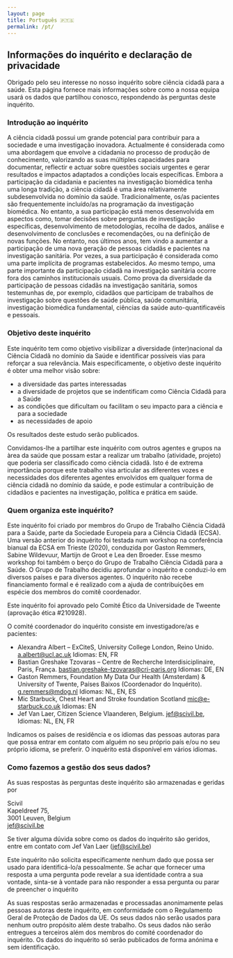 ```yaml
---
layout: page
title: Português 🇵🇹🇸
permalink: /pt/
---
```


## Informações do inquérito e declaração de privacidade
Obrigado pelo seu interesse no nosso inquérito sobre ciência cidadã para a saúde. Esta página fornece mais informações sobre como a nossa equipa usará os dados que partilhou conosco, respondendo às perguntas deste inquérito.

### Introdução ao inquérito
A ciência cidadã possui um grande potencial para contribuir para a sociedade e uma investigação inovadora. Actualmente é considerada como uma abordagem que envolve a cidadania no processo de produção de conhecimento, valorizando as suas múltiples capacidades para documentar, reflectir e actuar sobre questões sociais urgentes e gerar resultados e impactos adaptados a condições locais específicas.
Embora a participação da cidadania e pacientes na investigação biomédica tenha uma longa tradição, a ciência cidadã é uma àrea relativamente subdesenvolvida no domínio da saúde. Tradicionalmente, os/as pacientes são frequentemente incluído/as na programação da investigação biomédica. No entanto, a sua participação está menos desenvolvida em aspectos como, tomar decisões sobre perguntas de investigação específicas, desenvolvimento de metodologias, recolha de dados, análise e desenvolvimento de conclusões e recomendações, ou na definição de novas funções. No entanto, nos últimos anos, tem vindo a aumentar a participação de uma nova geração de pessoas cidadãs e pacientes na investigação sanitária. Por vezes, a sua participação é considerada como uma parte implícita de programas estabelecidos. Ao mesmo tempo, uma parte importante da participação cidadã na investigação sanitária ocorre fora dos caminhos institucionais usuais.
Como prova da diversidade da participação de pessoas cidadãs na investigação sanitária, somos testemunhas de, por exemplo, cidadãos que participam de trabalhos de investigação sobre questões de saúde pública, saúde comunitária, investigação biomédica fundamental, ciências da saúde auto-quantificavéis e pessoais.

### Objetivo deste inquérito
Este inquérito tem como objetivo visibilizar a diversidade (inter)nacional da Ciência Cidadã no domínio da Saúde e identificar possíveis vias para reforçar a sua relevância. Mais especificamente, o objetivo deste inquérito é obter uma melhor visão sobre:

- a diversidade das partes interessadas
- a diversidade de projetos que se indentificam como Ciência Cidadã para a Saúde
- as condições que dificultam ou facilitam o seu impacto para a ciência e para a sociedade
- as necessidades de apoio

Os resultados deste estudo serão publicados.

Convidamos-lhe a partilhar este inquérito com outros agentes e grupos na àrea da saúde que possam estar a realizar um trabalho (atividade, projeto) que poderia ser classificado como ciência cidadã. Isto é de extrema importância porque este trabalho visa articular as diferentes vozes e necessidades dos diferentes agentes envolvidos em qualquer forma de ciência cidadã no domínio da saúde, e pode estimular a contribuição de cidadãos e pacientes na investigação, política e prática em saúde.

### Quem organiza este inquérito?
Este inquérito foi criado por membros do Grupo de Trabalho Ciência Cidadã para a Saúde, parte da Sociedade Europeia para a Ciência Cidadã (ECSA). Uma versão anterior do inquérito foi testada num workshop na conferência bianual da ECSA em Trieste (2020), conduzida por Gaston Remmers, Sabine Wildevuur, Martijn de Groot e Lea den Broeder. Esse mesmo workshop foi também o berço do Grupo de Trabalho Ciência Cidadã para a Saúde. O Grupo de Trabalho decidiu aprofundar o inquérito e conduzi-lo em diversos países e para diversos agentes. O inquérito não recebe financiamento formal e é realizado com a ajuda de contribuições em espécie dos membros do comitê coordenador.

Este inquérito foi aprovado pelo Comité Ético da Universidade de Tweente (aprovação ética #210928).

O comité coordenador do inquérito consiste em investigadore/as e pacientes:

- Alexandra Albert – ExCiteS, University College London, Reino Unido. [a.albert@ucl.ac.uk](mailto:a.albert@ucl.ac.uk) Idiomas: EN, FR
- Bastian Greshake Tzovaras – Centre de Recherche Interdisiciplinaire, Paris, França. [bastian.greshake-tzovaras@cri-paris.org](mailto:bastian.greshake-tzovaras@cri-paris.org) Idiomas: DE, EN
- Gaston Remmers, Foundation My Data Our Health (Amsterdam) & University of Twente, Países Baixos (Coordenador do Inquérito). [g.remmers@mdog.nl](mailto:g.remmers@mdog.nl) Idiomas: NL, EN, ES
- Mic Starbuck, Chest Heart and Stroke foundation Scotland [mic@e-starbuck.co.uk](mailto:mic@e-starbuck.co.uk) Idiomas: EN
- Jef Van Laer, Citizen Science Vlaanderen, Belgium. [jef@scivil.be](mailto:jef@scivil.be), Idiomas: NL, EN, FR

Indicamos os países de residência e os idiomas das pessoas autoras para que possa entrar em contato com alguém no seu próprio país e/ou no seu próprio idioma, se preferir. O inquérito está disponível em vários idiomas.

### Como fazemos a gestão dos seus dados?
As suas respostas às perguntas deste inquérito são armazenadas e geridas por

Scivil<br/>
Kapeldreef 75,<br/>
3001 Leuven, Belgium<br/>
jef@scivil.be<br/>

Se  tiver alguma dúvida sobre como os dados do inquérito são geridos, entre em contato com Jef Van Laer ([jef@scivil.be](mailto:jef@scivil.be))

Este inquérito não solicita especificamente nenhum dado que possa ser usado para identificá-lo/a pessoalmente. Se  achar que fornecer uma resposta a uma pergunta pode revelar a sua identidade contra a sua vontade, sinta-se à vontade para não responder a essa pergunta ou parar de preencher o inquérito

As suas respostas serão armazenadas e processadas anonimamente pelas pessoas autoras deste inquérito, em conformidade com o Regulamento Geral de Proteção de Dados da UE. Os seus dados não serão usados ​​para nenhum outro propósito além deste trabalho. Os seus dados não serão entregues ​​a terceiros além dos membros do comité coordenador do inquérito. Os dados do inquérito só serão publicados de forma anónima e sem identificação.
